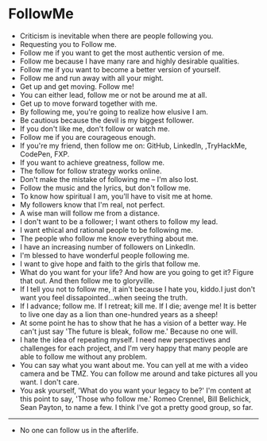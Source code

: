 # FollowMe
- Criticism is inevitable when there are people following you.
- Requesting you to Follow me.
- Follow me if you want to get the most authentic version of me.
- Follow me because I have many rare and highly desirable qualities.
- Follow me if you want to become a better version of yourself.
- Follow me and run away with all your might.
- Get up and get moving. Follow me!
- You can either lead, follow me or not be around me at all.
- Get up to move forward together with me.
- By following me, you're going to realize how elusive I am.
- Be cautious because the devil is my biggest follower.
- If you don't like me, don't follow or watch me.
- Follow me if you are courageous enough.
- If you're my friend, then follow me on: GitHub, LinkedIn, ,TryHackMe, CodePen, FXP.
- If you want to achieve greatness, follow me.
- The follow for follow strategy works online.
- Don't make the mistake of following me – I'm also lost.
- Follow the music and the lyrics, but don't follow me.
- To know how spiritual I am, you'll have to visit me at home.
- My followers know that I'm real, not perfect.
- A wise man will follow me from a distance.
- I don't want to be a follower; I want others to follow my lead.
- I want ethical and rational people to be following me.
- The people who follow me know everything about me.
- I have an increasing number of followers on LinkedIn.
- I'm blessed to have wonderful people following me.
- I want to give hope and faith to the girls that follow me.
- What do you want for your life? And how are you going to get it? Figure that out. And then follow me to gloryville.
- If I tell you not to follow me, it ain't because I hate you, kiddo.I just don't want you feel dissapointed...when seeing the truth.
- If I advance; follow me. If I retreat; kill me. If I die; avenge me! It is better to live one day as a lion than one-hundred years as a sheep! 
- At some point he has to show that he has a vision of a better way. He can't just say 'The future is bleak, follow me.' Because no one will. 
- I hate the idea of repeating myself. I need new perspectives and challenges for each project, and I'm very happy that many people are able to follow me without any problem.
- You can say what you want about me. You can yell at me with a video camera and be TMZ. You can follow me around and take pictures all you want. I don't care. 
- You ask yourself, 'What do you want your legacy to be?' I'm content at this point to say, 'Those who follow me.' Romeo Crennel, Bill Belichick, Sean Payton, to name a few. I think I've got a pretty good group, so far. 


---

- No one can follow us in the afterlife.




